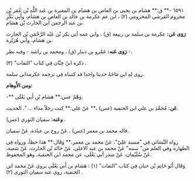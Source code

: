 ٦٥٩١ -** ق:** هشام بن يحيى بن العاص بن هشام بن المغيرة بن عَبد اللَّهِ بْن عُمَر بْن مخزوم القرشي المخزومي (٢) ، ابن عم عكرمة بن خالد بن العاص بن هشام، وأَبِي بَكْرِ بن عبد الرحمن ابن الحارث بْن هشام.

**رَوَى عَن:** عكرمة بن سلمة بن ربيعة (ق) ، وابن عمه أبي بكر بْن عَبْد الرَّحْمَنِ بْن الحارث بن هشام، وأبي هُرَيْرة.

**رَوَى عَنه:** عَمْرو بن دينار (ق) ، ومحمد بن راشد - وفيه نظر -.

ذكره ابنُ حِبَّان فِي كتاب "الثقات" (٣) .

روى لِهِ ابن مَاجَهْ حديثا واحدا قد كتبناه فِي ترجمة عكرمةابن سلمة.

**ومن الأَوهام:**

-** وَهْمٌ عس:** هشام بْنِ أَبي يَعْلَى.

**عَن:** مُحَمَّدِ بن علي ابن الحنفية (عس) ،** عَنْ علي:** كنت رجلاً مذاء ... ". الحديث.

**وعَنه:** سفيان الثوري (عس) .

قاله محمد بن معمر (عس) ، عَنْ روح بن عبادة، عَنْ سفيان.

رواه النَّسَائي فِي "مسند عَلِيّ"، عَنْ محمد بن معمر،** وَقَال:** هذا خطأ، ورواه فِي الطهارة وفي العلم من" سننه" عَنْ محمد بن عبد الاعلى، عَنْ خالد بْن الحارث، عَنْ شعبة، عَنْ سُلَيْمان، عَنْ منذر أبي يَعْلَى، عن محمد ابن الحنفية، وهو المحفوظ.

وَقَال أَبُو حَاتِم بْن حبان فِي كتاب "الثقات" (١) : هشام بن أَبي يَعْلَى يروي عَنْ محمد ابن الحنفية، روى عنه سفيان الثوري (٢) .
